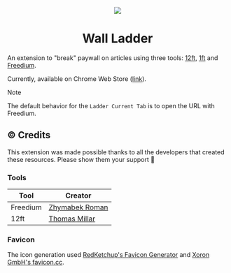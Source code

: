 <p align="center">
  <img src="src/assets/icons/favicon.ico" />
</p>

<h1 align="center">Wall Ladder</h1>

An extension to "break" paywall on articles using three tools: [12ft](https://12ft.io/), [1ft](https://1ft.io/) and [Freedium](https://freedium.cfd/).

Currently, available on Chrome Web Store ([link](https://chromewebstore.google.com/detail/wall-ladder/jibjmejehigmlahpehiaojhjfddiddcd)).

> [!NOTE]
> The default behavior for the `Ladder Current Tab` is to open the URL with Freedium.

## ©️ Credits

This extension was made possible thanks to all the developers that created these resources. Please show them your support 👋

### Tools

| Tool | Creator |
|-------|--------|
|Freedium|[Zhymabek Roman](https://github.com/ZhymabekRoman)|
|12ft|[Thomas Millar](https://twitter.com/thmsmlr)|

### Favicon

The icon generation used [RedKetchup's Favicon Generator](https://redketchup.io/favicon-generator) and [Xoron GmbH's favicon.cc](https://www.favicon.cc/).

